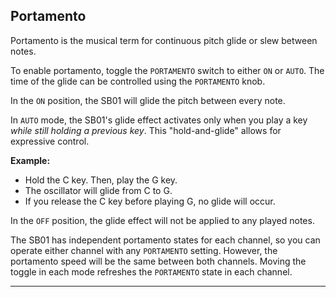 ## Portamento

<article>

Portamento is the musical term for continuous pitch glide or slew between notes.

To enable portamento, toggle the `PORTAMENTO` switch to either `ON` or `AUTO`. The time of the glide can be controlled using the `PORTAMENTO` knob.

In the `ON` position, the SB01 will glide the pitch between every note. 

In `AUTO` mode, the SB01's glide effect activates only when you play a key *while still holding a previous key*. This "hold-and-glide" allows for expressive control.

**Example:**

* Hold the C key. Then, play the G key.
* The oscillator will glide from C to G.
* If you release the C key before playing G, no glide will occur.

In the `OFF` position, the glide effect will not be applied to any played notes.

The SB01 has independent portamento states for each channel, so you can operate either channel with any `PORTAMENTO` setting. However, the portamento speed will be the same between both channels. Moving the toggle in each mode refreshes the `PORTAMENTO` state in each channel.

</article>

---
